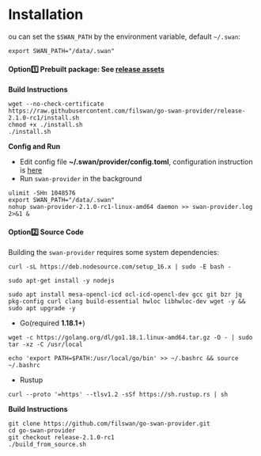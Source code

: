 # Installation

ou can set the `$SWAN_PATH` by the environment variable, default `~/.swan`:

```
export SWAN_PATH="/data/.swan"
```

#### Option1️⃣ **Prebuilt package**: See [release assets](https://github.com/filswan/go-swan-provider/releases)

**Build Instructions**

```
wget --no-check-certificate https://raw.githubusercontent.com/filswan/go-swan-provider/release-2.1.0-rc1/install.sh
chmod +x ./install.sh
./install.sh
```

**Config and Run**

* Edit config file **\~/.swan/provider/config.toml**, configuration instruction is [here](../../swan-provider/prerequisites/configuration-and-run.md)
* Run `swan-provider` in the background

```
ulimit -SHn 1048576
export SWAN_PATH="/data/.swan"
nohup swan-provider-2.1.0-rc1-linux-amd64 daemon >> swan-provider.log 2>&1 & 
```

#### Option2️⃣ Source Code

Building the `swan-provider` requires some system dependencies:

```
curl -sL https://deb.nodesource.com/setup_16.x | sudo -E bash -
```

```
sudo apt-get install -y nodejs
```

```
sudo apt install mesa-opencl-icd ocl-icd-opencl-dev gcc git bzr jq pkg-config curl clang build-essential hwloc libhwloc-dev wget -y && sudo apt upgrade -y
```

* Go(required **1.18.1+**)

```
wget -c https://golang.org/dl/go1.18.1.linux-amd64.tar.gz -O - | sudo tar -xz -C /usr/local
```

```
echo 'export PATH=$PATH:/usr/local/go/bin' >> ~/.bashrc && source ~/.bashrc
```

* Rustup

```
curl --proto '=https' --tlsv1.2 -sSf https://sh.rustup.rs | sh
```

**Build Instructions**

```
git clone https://github.com/filswan/go-swan-provider.git
cd go-swan-provider
git checkout release-2.1.0-rc1
./build_from_source.sh
```
